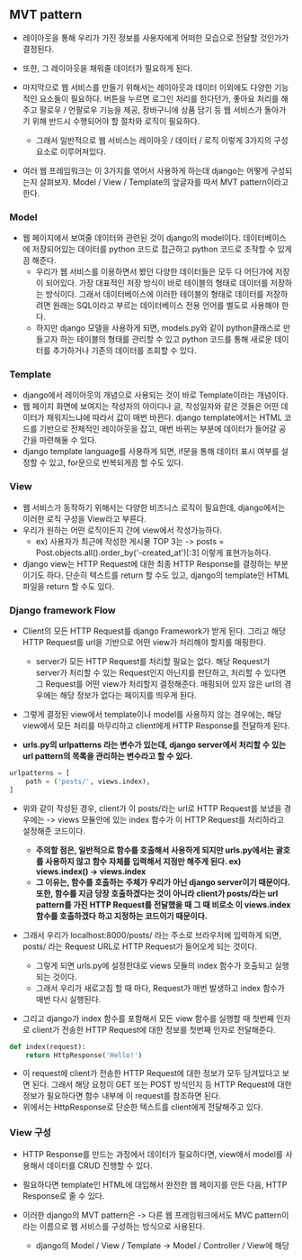## MVT pattern
- 레이아웃을 통해 우리가 가진 정보를 사용자에게 어떠한 모습으로 전달할 것인가가 결정된다.
- 또한, 그 레이아웃을 채워줄 데이터가 필요하게 된다.
- 마지막으로 웹 서비스를 만들기 위해서는 레이아웃과 데이터 이외에도 다양한 기능적인 요소들이 필요하다. 버튼을 누르면 로그인 처리를 한다던가, 좋아요 처리를 해주고 팔로우 / 언팔로우 기능을 제공, 장바구니에 상품 담기 등 
  웹 서비스가 돌아가기 위해 반드시 수행되어야 할 절차와 로직이 필요하다.
  - 그래서 일반적으로 웹 서비스는 레이아웃 / 데이터 / 로직 이렇게 3가지의 구성요소로 이루어져있다.

- 여러 웹 프레임워크는 이 3가지를 엮어서 사용하게 하는데 django는 어떻게 구성되는지 살펴보자. Model / View / Template의 앞글자를 따서 MVT pattern이라고 한다.


### Model
- 웹 페이지에서 보여줄 데이터와 관련된 것이 django의 model이다. 데이터베이스에 저장되어있는 데이터를 python 코드로 접근하고 python 코드로 조작할 수 있게끔 해준다.
  - 우리가 웹 서비스를 이용하면서 봤던 다양한 데이터들은 모두 다 어딘가에 저장이 되어있다. 가장 대표적인 저장 방식이 바로 테이블의 형태로 데이터를 저장하는 방식이다. 그래서 데이터베이스에 이러한 테이블의 형태로 데이터를 저장하려면
    원래는 SQL이라고 부르는 데이터베이스 전용 언어를 별도로 사용해야 한다.
  - 하지만 django 모델을 사용하게 되면, models.py와 같이 python클래스로 만들고자 하는 테이블의 형태를 관리할 수 있고 python 코드를 통해 새로운 데이터를 추가하거나 기존의 데이터를 조회할 수 있다.
  

### Template
- django에서 레이아웃의 개념으로 사용되는 것이 바로 Template이라는 개념이다. 
- 웹 페이지 화면에 보여지는 작성자의 아이디나 글, 작성일자와 같은 것들은 어떤 데이터가 채워지느냐에 따라서 값이 매번 바뀐다. django template에서는 HTML 코드를 기반으로 전체적인 레이아웃을 잡고, 매번 바뀌는 
  부분에 데이터가 들어갈 공간을 마련해둘 수 있다. 
- django template language를 사용하게 되면, if문을 통해 데이터 표시 여부를 설정할 수 있고, for문으로 반복되게끔 할 수도 있다.


### View
- 웹 서비스가 동작하기 위해서는 다양한 비즈니스 로직이 필요한데, django에서는 이러한 로직 구성을 View라고 부른다.
- 우리가 원하는 어떤 로직이든지 간에 view에서 작성가능하다.
  - ex) 사용자가 최근에 작성한 게시물 TOP 3는 -> posts = Post.objects.all().order_by('-created_at')[:3] 이렇게 표현가능하다.
- django view는 HTTP Request에 대한 최종 HTTP Response를 결정하는 부분이기도 하다. 단순히 텍스트를 return 할 수도 있고, django의 template인 HTML파일을 return 할 수도 있다.


### Django framework Flow
- Client의 모든 HTTP Request를 django Framework가 받게 된다. 그리고 해당 HTTP Request를 url을 기반으로 어떤 view가 처리해야 할지를 매핑한다.
  - server가 모든 HTTP Request를 처리할 필요는 없다. 해당 Request가 server가 처리할 수 있는 Request인지 아닌지를 판단하고, 처리할 수 있다면 그 Request를 어떤 view가 처리할지 결정해준다. 매핑되어 있지 않은 url의 경우에는 해당 정보가 없다는 페이지를 띄우게 된다.
- 그렇게 결정된 view에서 template이나 model를 사용하지 않는 경우에는, 해당 view에서 모든 처리를 마무리하고 client에게 HTTP Response를 전달하게 된다.

- **urls.py의 urlpatterns 라는 변수가 있는데, django server에서 처리할 수 있는 url pattern의 목록을 관리하는 변수라고 할 수 있다.**
```python
urlpatterns = [
    path = ('posts/', views.index),
]
```

- 위와 같이 작성된 경우, client가 이 posts/라는 url로 HTTP Request를 보냈을 경우에는 -> views 모듈안에 있는 index 함수가 이 HTTP Request를 처리하라고 설정해준 코드이다.
  - **주의할 점은, 일반적으로 함수를 호출해서 사용하게 되지만 urls.py에서는 괄호를 사용하지 않고 함수 자체를 입력해서 지정만 해주게 된다. ex) views.index() -> views.index**
  - **그 이유는, 함수를 호출하는 주체가 우리가 아닌 django server이기 때문이다. 또한, 함수를 지금 당장 호출하겠다는 것이 아니라 client가 posts/라는 url pattern를 가진 HTTP Request를 전달했을 때 그 때 비로소 이 views.index 함수를 호출하겠다 하고 지정하는 코드이기 때문이다.** 

- 그래서 우리가 localhost:8000/posts/ 라는 주소로 브라우저에 입력하게 되면, posts/ 라는 Request URL로 HTTP Request가 들어오게 되는 것이다.
  - 그렇게 되면 urls.py에 설정한대로 views 모듈의 index 함수가 호출되고 실행되는 것이다.
  - 그래서 우리가 새로고침 할 때 마다, Request가 매번 발생하고 index 함수가 매번 다시 실행된다. 

- 그리고 django가 index 함수를 포함해서 모든 view 함수를 실행할 때 첫번째 인자로 client가 전송한 HTTP Request에 대한 정보를 첫번째 인자로 전달해준다.
```python
def index(request):
    return HttpResponse('Hello!')
```

- 이 request에 client가 전송한 HTTP Request에 대한 정보가 모두 담겨있다고 보면 된다. 그래서 해당 요청이 GET 또는 POST 방식인지 등 HTTP Request에 대한 정보가 필요하다면 함수 내부에 이 request를 참조하면 된다.
- 위에서는 HttpResponse로 단순한 텍스트를 client에게 전달해주고 있다.


### View 구성
- HTTP Response를 만드는 과정에서 데이터가 필요하다면, view에서 model를 사용해서 데이터를 CRUD 진행할 수 있다.
- 필요하다면 template인 HTML에 대입해서 완전한 웹 페이지를 만든 다음, HTTP Response로 줄 수 있다.

- 이러한 django의 MVT pattern은 -> 다른 웹 프레임워크에서도 MVC pattern이라는 이름으로 웹 서비스를 구성하는 방식으로 사용된다.
  - django의 Model / View / Template -> Model / Controller / View에 해당




